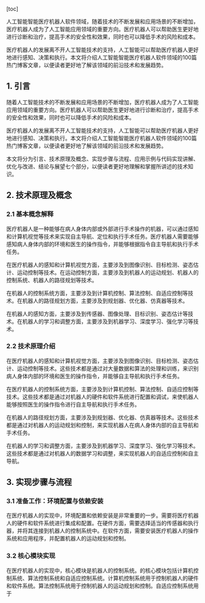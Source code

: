 
[toc]                    
                
                
人工智能智能医疗机器人软件领域，随着技术的不断发展和应用场景的不断增加，医疗机器人成为了人工智能应用领域的重要方向。医疗机器人可以帮助医生更好地进行诊断和治疗，提高手术的安全性和效果，同时也可以降低手术的风险和成本。

医疗机器人的发展离不开人工智能技术的支持，人工智能可以帮助医疗机器人更好地进行感知、决策和执行。本文将介绍人工智能智能医疗机器人软件领域的100篇热门博客文章，以便读者更好地了解该领域的前沿技术和发展趋势。

## 1. 引言

随着人工智能技术的不断发展和应用场景的不断增加，医疗机器人成为了人工智能应用领域的重要方向。医疗机器人可以帮助医生更好地进行诊断和治疗，提高手术的安全性和效果，同时也可以降低手术的风险和成本。

医疗机器人的发展离不开人工智能技术的支持，人工智能可以帮助医疗机器人更好地进行感知、决策和执行。本文将介绍人工智能智能医疗机器人软件领域的100篇热门博客文章，以便读者更好地了解该领域的前沿技术和发展趋势。

本文将分为引言、技术原理及概念、实现步骤与流程、应用示例与代码实现讲解、优化与改进、结论与展望七个部分，以便读者更好地理解和掌握所讲述的技术知识。

## 2. 技术原理及概念

### 2.1 基本概念解释

医疗机器人是一种能够在病人身体内部或外部进行手术操作的机器，可以通过感知和计算机视觉等技术来实现自主导航、定位和执行手术任务。医疗机器人需要能够感知病人身体内部的环境和医生的操作指令，并能够根据指令自主导航和执行手术任务。

在医疗机器人的感知和计算机视觉方面，主要涉及到图像识别、目标检测、姿态估计、运动控制等技术。在运动控制方面，主要涉及到机器人的运动规划、机器人的控制系统、机器人的路径规划等技术。

在机器人的控制系统方面，主要涉及到计算机控制、算法控制、自适应控制等技术。在机器人的路径规划方面，主要涉及到规划器、优化器、仿真器等技术。

在机器人的感知方面，主要涉及到传感器、图像处理、目标识别、姿态估计等技术。在机器人的学习和调整方面，主要涉及到机器学习、深度学习、强化学习等技术。

### 2.2 技术原理介绍

在医疗机器人的感知和计算机视觉方面，主要涉及到图像识别、目标检测、姿态估计、运动控制等技术。这些技术都是通过对大量数据和算法的处理和训练，来识别病人身体内部的环境和医生的操作指令，并能够自主导航和执行手术任务。

在医疗机器人的控制系统方面，主要涉及到计算机控制、算法控制、自适应控制等技术。这些技术都是通过对机器人的硬件和软件系统进行配置和调试，来使机器人能够按照医生的操作指令进行自主导航和执行手术任务。

在机器人的路径规划方面，主要涉及到规划器、优化器、仿真器等技术。这些技术都是通过对机器人的运动规划和控制，来实现机器人在病人身体内部的自主导航和手术任务。

在机器人的学习和调整方面，主要涉及到机器学习、深度学习、强化学习等技术。这些技术都是通过对机器人的数据学习和调整，来实现机器人的自适应控制和自主导航。

## 3. 实现步骤与流程

### 3.1 准备工作：环境配置与依赖安装

在医疗机器人的实现中，环境配置和依赖安装是非常重要的一步。需要将医疗机器人的硬件和软件系统进行集成和配置。在硬件方面，需要选择适当的传感器和执行器，并将其连接到机器人的控制系统中。在软件方面，需要安装医疗机器人的操作系统和应用程序，并配置机器人的运动规划和控制。

### 3.2 核心模块实现

在医疗机器人的实现中，核心模块是机器人的控制系统。的核心模块包括计算机控制系统、算法控制系统和自适应控制系统。计算机控制系统用于控制机器人的硬件和软件系统。算法控制系统用于控制机器人的运动规划和控制。自适应控制系统用于

